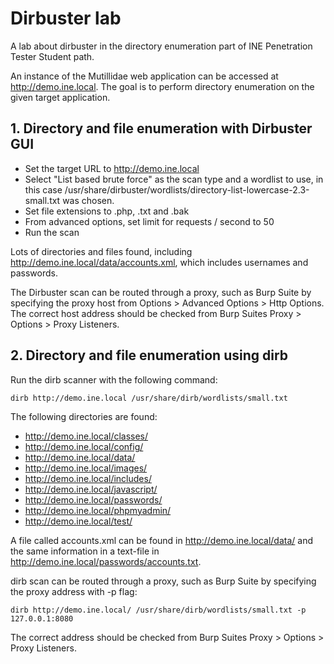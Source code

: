 # Dirbuster lab

A lab about dirbuster in the directory enumeration part of INE Penetration Tester Student path.

An instance of the Mutillidae web application can be accessed at http://demo.ine.local. The goal is to perform directory enumeration on the given target application.

## 1. Directory and file enumeration with Dirbuster GUI

* Set the target URL to http://demo.ine.local
* Select "List based brute force" as the scan type and a wordlist to use, in this case /usr/share/dirbuster/wordlists/directory-list-lowercase-2.3-small.txt was chosen. 
* Set file extensions to .php, .txt and .bak
* From advanced options, set limit for requests / second to 50
* Run the scan

Lots of directories and files found, including http://demo.ine.local/data/accounts.xml, which includes usernames and passwords.

The Dirbuster scan can be routed through a proxy, such as Burp Suite by specifying the proxy host from Options > Advanced Options > Http Options. The correct host address should be checked from Burp Suites Proxy > Options > Proxy Listeners. 

## 2. Directory and file enumeration using dirb

Run the dirb scanner with the following command:

    dirb http://demo.ine.local /usr/share/dirb/wordlists/small.txt

The following directories are found:

* http://demo.ine.local/classes/                                                                           
* http://demo.ine.local/config/                                                                            
* http://demo.ine.local/data/                                                                              
* http://demo.ine.local/images/                                                                            
* http://demo.ine.local/includes/                                                                          
* http://demo.ine.local/javascript/                                                                        
* http://demo.ine.local/passwords/                                                                         
* http://demo.ine.local/phpmyadmin/                                                                        
* http://demo.ine.local/test/  

A file called accounts.xml can be found in http://demo.ine.local/data/ and the same information in a text-file in http://demo.ine.local/passwords/accounts.txt. 

dirb scan can be routed through a proxy, such as Burp Suite by specifying the proxy address with -p flag:

    dirb http://demo.ine.local/ /usr/share/dirb/wordlists/small.txt -p 127.0.0.1:8080

The correct address should be checked from Burp Suites Proxy > Options > Proxy Listeners. 
